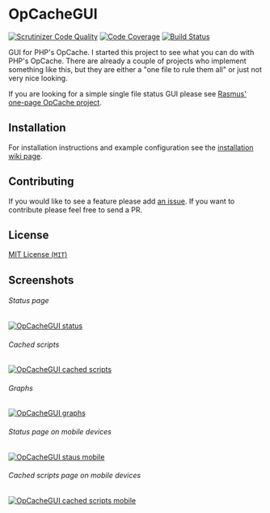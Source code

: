 OpCacheGUI
==========

[![Scrutinizer Code Quality](https://scrutinizer-ci.com/g/PeeHaa/OpCacheGUI/badges/quality-score.png?b=v1.0.0.dev)](https://scrutinizer-ci.com/g/PeeHaa/OpCacheGUI/?branch=v1.0.0.dev) [![Code Coverage](https://scrutinizer-ci.com/g/PeeHaa/OpCacheGUI/badges/coverage.png?b=v1.0.0.dev)](https://scrutinizer-ci.com/g/PeeHaa/OpCacheGUI/?branch=v1.0.0.dev) [![Build Status](https://scrutinizer-ci.com/g/PeeHaa/OpCacheGUI/badges/build.png?b=v1.0.0.dev)](https://scrutinizer-ci.com/g/PeeHaa/OpCacheGUI/build-status/v1.0.0.dev)

GUI for PHP's OpCache. I started this project to see what you can do with PHP's OpCache. There are already a couple of projects who implement something like this, but they are either a "one file to rule them all" or just not very nice looking.

If you are looking for a simple single file status GUI please see [Rasmus' one-page OpCache project][rasmus].

Installation
-

For installation instructions and example configuration see the [installation wiki page](https://github.com/PeeHaa/OpCacheGUI/wiki/Installation).

Contributing
-

If you would like to see a feature please add [an issue][issues]. If you want to contribute please feel free to send a PR.

License
-

[MIT License (`MIT`)][MIT]

Screenshots
-

###### Status page

[![OpCacheGUI status][1]][1]

###### Cached scripts

[![OpCacheGUI cached scripts][2]][2]

###### Graphs

[![OpCacheGUI graphs][3]][3]

###### Status page on mobile devices

[![OpCacheGUI staus mobile][4]][4]

###### Cached scripts page on mobile devices

[![OpCacheGUI cached scripts mobile][5]][5]

[rasmus]: https://github.com/rlerdorf/opcache-status
[releases]: https://github.com/PeeHaa/OpCacheGUI/releases
[issues]: https://github.com/PeeHaa/OpCacheGUI/issues
[MIT]: http://spdx.org/licenses/MIT

[1]: http://i.imgur.com/Py4YtsC.png
[2]: http://i.imgur.com/buzbl8V.png
[3]: http://i.imgur.com/mEhfhDA.png
[4]: http://i.imgur.com/Mi3JegX.png
[5]: http://i.imgur.com/4tMSEWD.png
